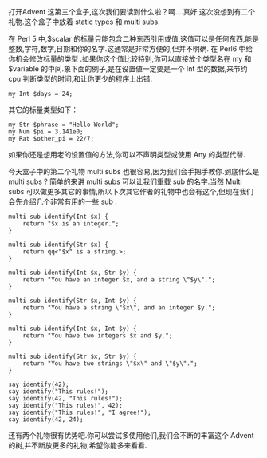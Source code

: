 打开Advent 这第三个盒子,这次我们要读到什么啦？啊….真好.这次没想到有二个礼物.这个盒子中放着 static types 和 multi subs.

在 Perl 5 中,$scalar 的标量只能包含二种东西引用或值,这值可以是任何东西,能是整数,字符,数字,日期和你的名字.这通常是非常方便的,但并不明确.
在 Perl6 中给你机会修改标量的类型 .如果你这个值比较特别,你可以直接放个类型名在 my 和 $variable 的中间.象下面的例子,是在设置値一定要是一个 Int 型的数据,来节约 cpu 判断类型的时间,和让你更少的程序上出错.

```
my Int $days = 24;
```

其它的标量类型如下：

```
my Str $phrase = "Hello World";
my Num $pi = 3.141e0;
my Rat $other_pi = 22/7;
```

如果你还是想用老的设置值的方法,你可以不声明类型或使用 Any 的类型代替.
 

今天盒子中的第二个礼物 multi subs 也很容易,因为我们会手把手教你.到底什么是 multi subs ? 简单的来讲 multi subs 可以让我们重载 sub 的名字.当然 Multi subs 可以做更多其它的事情,所以下次其它作者的礼物中也会有这个,但现在我们会先介绍几个非常有用的一些 sub .

```
multi sub identify(Int $x) {
    return "$x is an integer.";
}
 
multi sub identify(Str $x) {
    return qq<"$x" is a string.>;
}
 
multi sub identify(Int $x, Str $y) {
    return "You have an integer $x, and a string \"$y\".";
}
 
multi sub identify(Str $x, Int $y) {
    return "You have a string \"$x\", and an integer $y.";
}
 
multi sub identify(Int $x, Int $y) {
    return "You have two integers $x and $y.";
}
 
multi sub identify(Str $x, Str $y) {
    return "You have two strings \"$x\" and \"$y\".";
}
 
say identify(42);
say identify("This rules!");
say identify(42, "This rules!");
say identify("This rules!", 42);
say identify("This rules!", "I agree!");
say identify(42, 24);
```

还有两个礼物很有优势吧.你可以尝试多使用他们,我们会不断的丰富这个 Advent 的树,并不断放更多的礼物,希望你能多来看看.
